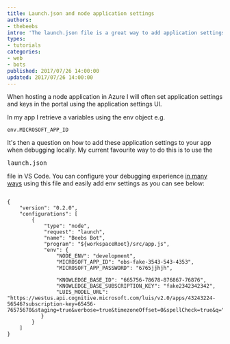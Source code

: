 ```yaml
---
title: Launch.json and node application settings
authors:
- thebeebs
intro: 'The launch.json file is a great way to add application settings to a node application when you are debugging locally'
types:
- tutorials
categories:
- web
- bots
published: 2017/07/26 14:00:00
updated: 2017/07/26 14:00:00
---
```

When hosting a node application in Azure I will often set application settings and keys in the portal using the application settings UI. 

In my app I retrieve a variables using the env object e.g. <pre><code class="language-javascript">env.MICROSOFT_APP_ID</code></pre> 

It's then a question on how to add these application settings to your app when debugging locally. My current favourite way to do this is to use the <pre>launch.json</pre> file in VS Code. You can configure your debugging experience  [in many ways](https://code.visualstudio.com/Docs/editor/debugging#_launchjson-attributes) using this file and easily add env settings as you can see below:  

<pre><code class="language-javascript">
{    
    "version": "0.2.0",
    "configurations": [
        {
            "type": "node",
            "request": "launch",
            "name": "Beebs Bot",
            "program": "${workspaceRoot}/src/app.js",
            "env": {
                "NODE_ENV": "development",
                "MICROSOFT_APP_ID": "obs-fake-3543-543-4353",
                "MICROSOFT_APP_PASSWORD": "6765jjhjh",
                
                "KNOWLEDGE_BASE_ID": "665756-78678-876867-76876",
                "KNOWLEDGE_BASE_SUBSCRIPTION_KEY": "fake2342342342",
                "LUIS_MODEL_URL": "https://westus.api.cognitive.microsoft.com/luis/v2.0/apps/43243224-56546?subscription-key=65456-76575670&staging=true&verbose=true&timezoneOffset=0&spellCheck=true&q="
           }
        }
    ]
}</code></pre>
        